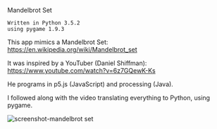 Mandelbrot Set

    Written in Python 3.5.2
    using pygame 1.9.3



This app mimics a Mandelbrot Set: https://en.wikipedia.org/wiki/Mandelbrot_set

It was inspired by a YouTuber (Daniel Shiffman): https://www.youtube.com/watch?v=6z7GQewK-Ks

He programs in p5.js (JavaScript) and processing (Java).

I followed along with the video translating everything to Python, using pygame.




![screenshot-mandelbrot set](https://cloud.githubusercontent.com/assets/7481680/21580397/1bb33ed4-cfc0-11e6-9e3d-86d895c00bfe.png)

